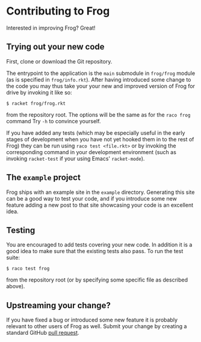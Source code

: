 Contributing to Frog
==================

Interested in improving Frog? Great!

Trying out your new code
----------------------

First, clone or download the Git repository.

The entrypoint to the application is the `main` submodule in `frog/frog` module (as is specified in `frog/info.rkt`). After having introduced some change to the code you may thus take your your new and improved version of Frog for drive by invoking it like so:

	$ racket frog/frog.rkt
	
from the repository root. The options will be the same as for the `raco frog` command Try `-h` to convince yourself.

If you have added any tests (which may be especially useful in the early stages of development when you have not yet hooked them in to the rest of Frog) they can be run using `raco test <file.rkt>` or by invoking the corresponding command in your development environment (such as invoking `racket-test` if your using Emacs' `racket-mode`).

The `example` project
-------------------

Frog ships with an example site in the `example` directory. Generating this site can be a good way to test your code, and if you introduce some new feature adding a new post to that site showcasing your code is an excellent idea.

Testing
------

You are encouraged to add tests covering your new code. In addition it is a good idea to make sure that the existing tests also pass. To run the test suite:

	$ raco test frog
	
from the repository root (or by specifying some specific file as described above).

Upstreaming your change?
-----------------------

If you have fixed a bug or introduced some new feature it is probably relevant to other users of Frog as well. Submit your change by creating a standard GitHub [pull request](https://github.com/greghendershott/frog/pulls).
